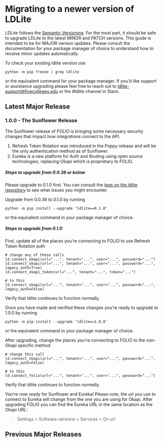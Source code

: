 # Migrating to a newer version of LDLite

LDLite follows the [Semantic Versioning](https://semver.org/).
For the most part, it should be safe to upgrade LDLite to the latest MINOR and PATCH versions.
This guide is intended to be for MAJOR version updates.
Please consult the documentation for your package manager of choice to understand how to receive minor updates automatically.

To check your existing ldlite version use
```
python -m pip freeze | grep ldlite
```
or the equivalent command for your package manager.
If you'd like support or assistance upgrading please feel free to reach out to ldlite-support@fivecolleges.edu or the #ldlite channel in Slack.

## Latest Major Release

### 1.0.0 - The Sunflower Release

The Sunflower release of FOLIO is bringing some necessary security changes that impact how integrations connect to the API.
1. Refresh Token Rotation was introduced in the Poppy release and will be the only authentication method as of Sunflower.
1. Eureka is a new platform for Auth and Routing using open source technologies, replacing Okapi which is proprietary to FOLIO.

##### Steps to upgrade from 0.0.36 or below

Please upgrade to 0.1.0 first.
You can consult the [tags on the ldlite repository](https://github.com/library-data-platform/ldlite/tags) to see what issues you might encounter.

Upgrade from 0.0.36 to 0.1.0 by running
```
python -m pip install --upgrade 'ldlite==0.1.0'
```
or the equivalent command in your package manager of choice.

##### Steps to upgrade from 0.1.0

First, update all of the places you're connecting to FOLIO to use Refresh Token Rotation auth
```
# change any of these calls
ld.connect_okapi(url="...", tenant="...", user="...", password="...")
ld.connect_okapi(url="...", tenant="...", user="...", password="...", legacy_auth=True)
ld.connect_okapi_token(url="...", tenant="...", token="...")

# to this
ld.connect_okapi(url="...", tenant="...", user="...", password="...", legacy_auth=False)
```
Verify that ldlite continues to function normally.

Once you have made and verified these changes you're ready to upgrade to 1.0.0 by running
```
python -m pip install --upgrade 'ldlite==1.0.0'
```
or the equivalent command in your package manager of choice.

After upgrading, change the places you're connecting to FOLIO to the non-Okapi specific method
```
# change this call
ld.connect_okapi(url="...", tenant="...", user="...", password="...", legacy_auth=False)

# to this
ld.connect_folio(url="...", tenant="...", user="...", password="...")
```
Verify that ldlite continues to function normally.

You're now ready for Sunflower and Eureka! Please note, the url you use to connect to Eureka will change from the one you are using for Okapi.
After upgrading FOLIO you can find the Eureka URL in the same location as the Okapi URL:
> Settings > Software versions > Services > On url

## Previous Major Releases
